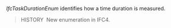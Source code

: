 _IfcTaskDurationEnum_ identifies how a time duration is measured.

> HISTORY&nbsp; New enumeration in IFC4.
